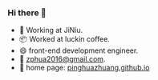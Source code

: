 ### Hi there 👋

+ 💼 Working at JiNiu.
+ 📦 Worked at luckin coffee.
+ 😄 front-end development engineer.
+ 📧 zphua2016@gmail.com.
+ 👋 home page: <a href="https://pinghuazhuang.github.io" target="_blank">pinghuazhuang.github.io</a>
